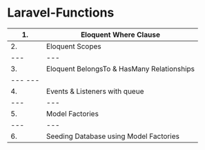 # Laravel-Functions

| 1. | Eloquent Where Clause |
| --- | --- |
| 2. | Eloquent Scopes |
| --- | --- |
| 3. | Eloquent BelongsTo & HasMany Relationships |
| --- --- |
| 4. | Events & Listeners with queue |
| --- | --- |
| 5. | Model Factories |
| --- | --- |
| 6. | Seeding Database using Model Factories |

